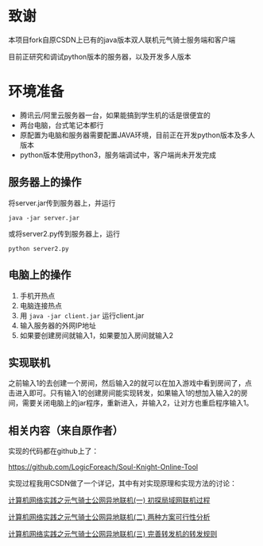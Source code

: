 # 致谢
本项目fork自原CSDN上已有的java版本双人联机元气骑士服务端和客户端

目前正研究和调试python版本的服务器，以及开发多人版本

# 环境准备

+ 腾讯云/阿里云服务器一台，如果能搞到学生机的话是很便宜的
+ 两台电脑，台式笔记本都行
+ 原配置为电脑和服务器需要配置JAVA环境，目前正在开发python版本及多人版本
+ python版本使用python3，服务端调试中，客户端尚未开发完成

## 服务器上的操作

将server.jar传到服务器上，并运行

```
java -jar server.jar
```

或将server2.py传到服务器上，运行
```shell script
python server2.py
```

## 电脑上的操作

1. 手机开热点
2. 电脑连接热点
3. 用 `java -jar client.jar` 运行client.jar
4. 输入服务器的外网IP地址
5. 如果要创建房间就输入1，如果要加入房间就输入2

## 实现联机

之前输入1的去创建一个房间，然后输入2的就可以在加入游戏中看到房间了，点击进入即可。只有输入1的创建房间能实现转发，如果输入1的想加入输入2的房间，需要关闭电脑上的jar程序，重新进入，并输入2，让对方也重启程序输入1。

## 相关内容（来自原作者）

实现的代码都在github上了：

https://github.com/LogicForeach/Soul-Knight-Online-Tool

实现过程我用CSDN做了一个详记，其中有对实现原理和实现方法的讨论：

[计算机网络实践之元气骑士公网异地联机(一) 初探局域网联机过程](https://blog.csdn.net/lzs781/article/details/96515338)

[计算机网络实践之元气骑士公网异地联机(二) 两种方案可行性分析](https://blog.csdn.net/lzs781/article/details/97617650)

[计算机网络实践之元气骑士公网异地联机(三) 完善转发机的转发规则](https://blog.csdn.net/lzs781/article/details/97617723)

